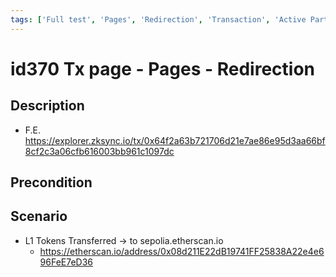 ```yaml
---
tags: ['Full test', 'Pages', 'Redirection', 'Transaction', 'Active Partly Manual', 'Active']
---
```


# id370 Tx page - Pages - Redirection

## Description
  - F.E. https://explorer.zksync.io/tx/0x64f2a63b721706d21e7ae86e95d3aa66bf8cf2c3a06cfb616003bb961c1097dc

## Precondition


## Scenario
- L1 Tokens Transferred -\>  to sepolia.etherscan.io
    - https://etherscan.io/address/0x08d211E22dB19741FF25838A22e4e696FeE7eD36
